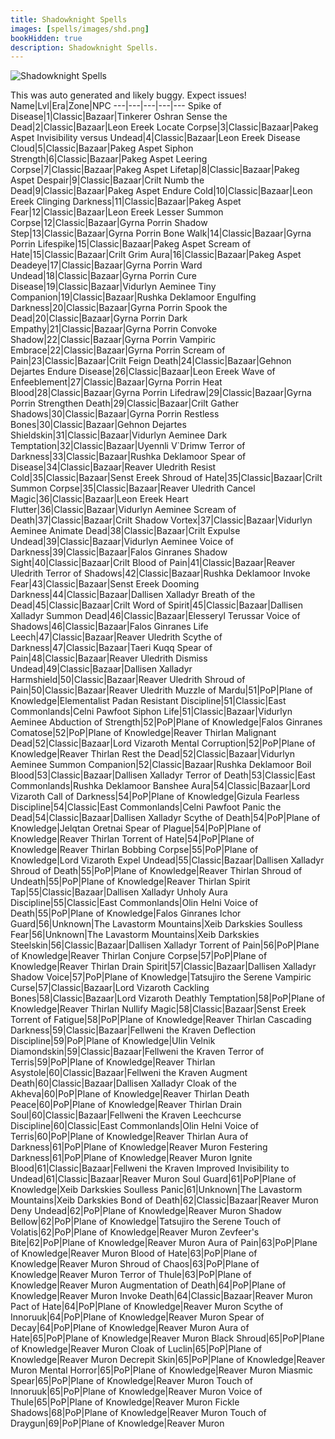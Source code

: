 ```yaml
---
title: Shadowknight Spells
images: [spells/images/shd.png]
bookHidden: true
description: Shadowknight Spells.
---
```

![Shadowknight Spells](/images/spells-and-abilities/shd-banner.png)

This was auto generated and likely buggy. Expect issues!
Name|Lvl|Era|Zone|NPC
---|---|---|---|---
Spike of Disease|1|Classic|Bazaar|Tinkerer Oshran
Sense the Dead|2|Classic|Bazaar|Leon Ereek
Locate Corpse|3|Classic|Bazaar|Pakeg Aspet
Invisibility versus Undead|4|Classic|Bazaar|Leon Ereek
Disease Cloud|5|Classic|Bazaar|Pakeg Aspet
Siphon Strength|6|Classic|Bazaar|Pakeg Aspet
Leering Corpse|7|Classic|Bazaar|Pakeg Aspet
Lifetap|8|Classic|Bazaar|Pakeg Aspet
Despair|9|Classic|Bazaar|Crilt
Numb the Dead|9|Classic|Bazaar|Pakeg Aspet
Endure Cold|10|Classic|Bazaar|Leon Ereek
Clinging Darkness|11|Classic|Bazaar|Pakeg Aspet
Fear|12|Classic|Bazaar|Leon Ereek
Lesser Summon Corpse|12|Classic|Bazaar|Gyrna Porrin
Shadow Step|13|Classic|Bazaar|Gyrna Porrin
Bone Walk|14|Classic|Bazaar|Gyrna Porrin
Lifespike|15|Classic|Bazaar|Pakeg Aspet
Scream of Hate|15|Classic|Bazaar|Crilt
Grim Aura|16|Classic|Bazaar|Pakeg Aspet
Deadeye|17|Classic|Bazaar|Gyrna Porrin
Ward Undead|18|Classic|Bazaar|Gyrna Porrin
Cure Disease|19|Classic|Bazaar|Vidurlyn Aeminee
Tiny Companion|19|Classic|Bazaar|Rushka Deklamoor
Engulfing Darkness|20|Classic|Bazaar|Gyrna Porrin
Spook the Dead|20|Classic|Bazaar|Gyrna Porrin
Dark Empathy|21|Classic|Bazaar|Gyrna Porrin
Convoke Shadow|22|Classic|Bazaar|Gyrna Porrin
Vampiric Embrace|22|Classic|Bazaar|Gyrna Porrin
Scream of Pain|23|Classic|Bazaar|Crilt
Feign Death|24|Classic|Bazaar|Gehnon Dejartes
Endure Disease|26|Classic|Bazaar|Leon Ereek
Wave of Enfeeblement|27|Classic|Bazaar|Gyrna Porrin
Heat Blood|28|Classic|Bazaar|Gyrna Porrin
Lifedraw|29|Classic|Bazaar|Gyrna Porrin
Strengthen Death|29|Classic|Bazaar|Crilt
Gather Shadows|30|Classic|Bazaar|Gyrna Porrin
Restless Bones|30|Classic|Bazaar|Gehnon Dejartes
Shieldskin|31|Classic|Bazaar|Vidurlyn Aeminee
Dark Temptation|32|Classic|Bazaar|Uyennli V`Drimw
Terror of Darkness|33|Classic|Bazaar|Rushka Deklamoor
Spear of Disease|34|Classic|Bazaar|Reaver Uledrith
Resist Cold|35|Classic|Bazaar|Senst Ereek
Shroud of Hate|35|Classic|Bazaar|Crilt
Summon Corpse|35|Classic|Bazaar|Reaver Uledrith
Cancel Magic|36|Classic|Bazaar|Leon Ereek
Heart Flutter|36|Classic|Bazaar|Vidurlyn Aeminee
Scream of Death|37|Classic|Bazaar|Crilt
Shadow Vortex|37|Classic|Bazaar|Vidurlyn Aeminee
Animate Dead|38|Classic|Bazaar|Crilt
Expulse Undead|39|Classic|Bazaar|Vidurlyn Aeminee
Voice of Darkness|39|Classic|Bazaar|Falos Ginranes
Shadow Sight|40|Classic|Bazaar|Crilt
Blood of Pain|41|Classic|Bazaar|Reaver Uledrith
Terror of Shadows|42|Classic|Bazaar|Rushka Deklamoor
Invoke Fear|43|Classic|Bazaar|Senst Ereek
Dooming Darkness|44|Classic|Bazaar|Dallisen Xalladyr
Breath of the Dead|45|Classic|Bazaar|Crilt
Word of Spirit|45|Classic|Bazaar|Dallisen Xalladyr
Summon Dead|46|Classic|Bazaar|Elesseryl Terussar
Voice of Shadows|46|Classic|Bazaar|Falos Ginranes
Life Leech|47|Classic|Bazaar|Reaver Uledrith
Scythe of Darkness|47|Classic|Bazaar|Taeri Kuqq
Spear of Pain|48|Classic|Bazaar|Reaver Uledrith
Dismiss Undead|49|Classic|Bazaar|Dallisen Xalladyr
Harmshield|50|Classic|Bazaar|Reaver Uledrith
Shroud of Pain|50|Classic|Bazaar|Reaver Uledrith
Muzzle of Mardu|51|PoP|Plane of Knowledge|Elementalist Padan
Resistant Discipline|51|Classic|East Commonlands|Celni Pawfoot
Siphon Life|51|Classic|Bazaar|Vidurlyn Aeminee
Abduction of Strength|52|PoP|Plane of Knowledge|Falos Ginranes
Comatose|52|PoP|Plane of Knowledge|Reaver Thirlan
Malignant Dead|52|Classic|Bazaar|Lord Vizaroth
Mental Corruption|52|PoP|Plane of Knowledge|Reaver Thirlan
Rest the Dead|52|Classic|Bazaar|Vidurlyn Aeminee
Summon Companion|52|Classic|Bazaar|Rushka Deklamoor
Boil Blood|53|Classic|Bazaar|Dallisen Xalladyr
Terror of Death|53|Classic|East Commonlands|Rushka Deklamoor
Banshee Aura|54|Classic|Bazaar|Lord Vizaroth
Call of Darkness|54|PoP|Plane of Knowledge|Gizula
Fearless Discipline|54|Classic|East Commonlands|Celni Pawfoot
Panic the Dead|54|Classic|Bazaar|Dallisen Xalladyr
Scythe of Death|54|PoP|Plane of Knowledge|Jelqtan Oretnai
Spear of Plague|54|PoP|Plane of Knowledge|Reaver Thirlan
Torrent of Hate|54|PoP|Plane of Knowledge|Reaver Thirlan
Bobbing Corpse|55|PoP|Plane of Knowledge|Lord Vizaroth
Expel Undead|55|Classic|Bazaar|Dallisen Xalladyr
Shroud of Death|55|PoP|Plane of Knowledge|Reaver Thirlan
Shroud of Undeath|55|PoP|Plane of Knowledge|Reaver Thirlan
Spirit Tap|55|Classic|Bazaar|Dallisen Xalladyr
Unholy Aura Discipline|55|Classic|East Commonlands|Olin Helni
Voice of Death|55|PoP|Plane of Knowledge|Falos Ginranes
Ichor Guard|56|Unknown|The Lavastorm Mountains|Xeib Darkskies
Soulless Fear|56|Unknown|The Lavastorm Mountains|Xeib Darkskies
Steelskin|56|Classic|Bazaar|Dallisen Xalladyr
Torrent of Pain|56|PoP|Plane of Knowledge|Reaver Thirlan
Conjure Corpse|57|PoP|Plane of Knowledge|Reaver Thirlan
Drain Spirit|57|Classic|Bazaar|Dallisen Xalladyr
Shadow Voice|57|PoP|Plane of Knowledge|Tatsujiro the Serene
Vampiric Curse|57|Classic|Bazaar|Lord Vizaroth
Cackling Bones|58|Classic|Bazaar|Lord Vizaroth
Deathly Temptation|58|PoP|Plane of Knowledge|Reaver Thirlan
Nullify Magic|58|Classic|Bazaar|Senst Ereek
Torrent of Fatigue|58|PoP|Plane of Knowledge|Reaver Thirlan
Cascading Darkness|59|Classic|Bazaar|Fellweni the Kraven
Deflection Discipline|59|PoP|Plane of Knowledge|Ulin Velnik
Diamondskin|59|Classic|Bazaar|Fellweni the Kraven
Terror of Terris|59|PoP|Plane of Knowledge|Reaver Thirlan
Asystole|60|Classic|Bazaar|Fellweni the Kraven
Augment Death|60|Classic|Bazaar|Dallisen Xalladyr
Cloak of the Akheva|60|PoP|Plane of Knowledge|Reaver Thirlan
Death Peace|60|PoP|Plane of Knowledge|Reaver Thirlan
Drain Soul|60|Classic|Bazaar|Fellweni the Kraven
Leechcurse Discipline|60|Classic|East Commonlands|Olin Helni
Voice of Terris|60|PoP|Plane of Knowledge|Reaver Thirlan
Aura of Darkness|61|PoP|Plane of Knowledge|Reaver Muron
Festering Darkness|61|PoP|Plane of Knowledge|Reaver Muron
Ignite Blood|61|Classic|Bazaar|Fellweni the Kraven
Improved Invisibility to Undead|61|Classic|Bazaar|Reaver Muron
Soul Guard|61|PoP|Plane of Knowledge|Xeib Darkskies
Soulless Panic|61|Unknown|The Lavastorm Mountains|Xeib Darkskies
Bond of Death|62|Classic|Bazaar|Reaver Muron
Deny Undead|62|PoP|Plane of Knowledge|Reaver Muron
Shadow Bellow|62|PoP|Plane of Knowledge|Tatsujiro the Serene
Touch of Volatis|62|PoP|Plane of Knowledge|Reaver Muron
Zevfeer's Bite|62|PoP|Plane of Knowledge|Reaver Muron
Aura of Pain|63|PoP|Plane of Knowledge|Reaver Muron
Blood of Hate|63|PoP|Plane of Knowledge|Reaver Muron
Shroud of Chaos|63|PoP|Plane of Knowledge|Reaver Muron
Terror of Thule|63|PoP|Plane of Knowledge|Reaver Muron
Augmentation of Death|64|PoP|Plane of Knowledge|Reaver Muron
Invoke Death|64|Classic|Bazaar|Reaver Muron
Pact of Hate|64|PoP|Plane of Knowledge|Reaver Muron
Scythe of Innoruuk|64|PoP|Plane of Knowledge|Reaver Muron
Spear of Decay|64|PoP|Plane of Knowledge|Reaver Muron
Aura of Hate|65|PoP|Plane of Knowledge|Reaver Muron
Black Shroud|65|PoP|Plane of Knowledge|Reaver Muron
Cloak of Luclin|65|PoP|Plane of Knowledge|Reaver Muron
Decrepit Skin|65|PoP|Plane of Knowledge|Reaver Muron
Mental Horror|65|PoP|Plane of Knowledge|Reaver Muron
Miasmic Spear|65|PoP|Plane of Knowledge|Reaver Muron
Touch of Innoruuk|65|PoP|Plane of Knowledge|Reaver Muron
Voice of Thule|65|PoP|Plane of Knowledge|Reaver Muron
Fickle Shadows|68|PoP|Plane of Knowledge|Reaver Muron
Touch of Draygun|69|PoP|Plane of Knowledge|Reaver Muron
